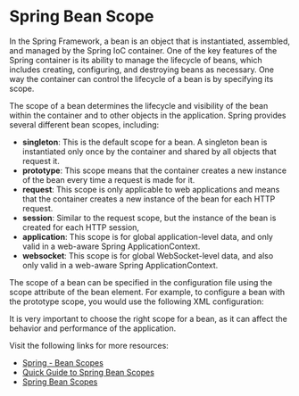 # Spring Bean Scope

In the Spring Framework, a bean is an object that is instantiated, assembled, and managed by the Spring IoC container. One of the key features of the Spring container is its ability to manage the lifecycle of beans, which includes creating, configuring, and destroying beans as necessary. One way the container can control the lifecycle of a bean is by specifying its scope.

The scope of a bean determines the lifecycle and visibility of the bean within the container and to other objects in the application. Spring provides several different bean scopes, including:

- **singleton**: This is the default scope for a bean. A singleton bean is instantiated only once by the container and shared by all objects that request it.
- **prototype**: This scope means that the container creates a new instance of the bean every time a request is made for it.
- **request**: This scope is only applicable to web applications and means that the container creates a new instance of the bean for each HTTP request.
- **session**: Similar to the request scope, but the instance of the bean is created for each HTTP session,
- **application**: This scope is for global application-level data, and only valid in a web-aware Spring ApplicationContext.
- **websocket**: This scope is for global WebSocket-level data, and also only valid in a web-aware Spring ApplicationContext.

The scope of a bean can be specified in the configuration file using the scope attribute of the bean element. For example, to configure a bean with the prototype scope, you would use the following XML configuration:

It is very important to choose the right scope for a bean, as it can affect the behavior and performance of the application.

Visit the following links for more resources:

- [Spring - Bean Scopes](https://www.tutorialspoint.com/spring/spring_bean_scopes.htm)
- [Quick Guide to Spring Bean Scopes](https://www.baeldung.com/spring-bean-scopes)
- [Spring Bean Scopes](https://www.digitalocean.com/community/tutorials/spring-bean-scopes)
